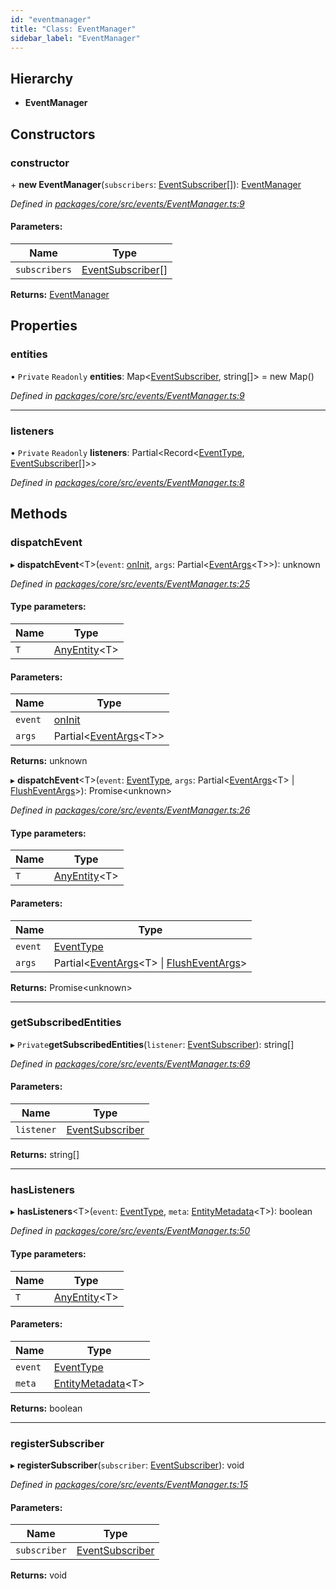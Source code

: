 ```yaml
---
id: "eventmanager"
title: "Class: EventManager"
sidebar_label: "EventManager"
---
```


## Hierarchy

* **EventManager**

## Constructors

### constructor

\+ **new EventManager**(`subscribers`: [EventSubscriber](../interfaces/eventsubscriber.md)[]): [EventManager](eventmanager.md)

*Defined in [packages/core/src/events/EventManager.ts:9](https://github.com/mikro-orm/mikro-orm/blob/18b580bb42/packages/core/src/events/EventManager.ts#L9)*

#### Parameters:

Name | Type |
------ | ------ |
`subscribers` | [EventSubscriber](../interfaces/eventsubscriber.md)[] |

**Returns:** [EventManager](eventmanager.md)

## Properties

### entities

• `Private` `Readonly` **entities**: Map&#60;[EventSubscriber](../interfaces/eventsubscriber.md), string[]> = new Map()

*Defined in [packages/core/src/events/EventManager.ts:9](https://github.com/mikro-orm/mikro-orm/blob/18b580bb42/packages/core/src/events/EventManager.ts#L9)*

___

### listeners

• `Private` `Readonly` **listeners**: Partial&#60;Record&#60;[EventType](../enums/eventtype.md), [EventSubscriber](../interfaces/eventsubscriber.md)[]>>

*Defined in [packages/core/src/events/EventManager.ts:8](https://github.com/mikro-orm/mikro-orm/blob/18b580bb42/packages/core/src/events/EventManager.ts#L8)*

## Methods

### dispatchEvent

▸ **dispatchEvent**&#60;T>(`event`: [onInit](../enums/eventtype.md#oninit), `args`: Partial&#60;[EventArgs](../interfaces/eventargs.md)&#60;T>>): unknown

*Defined in [packages/core/src/events/EventManager.ts:25](https://github.com/mikro-orm/mikro-orm/blob/18b580bb42/packages/core/src/events/EventManager.ts#L25)*

#### Type parameters:

Name | Type |
------ | ------ |
`T` | [AnyEntity](../index.md#anyentity)&#60;T> |

#### Parameters:

Name | Type |
------ | ------ |
`event` | [onInit](../enums/eventtype.md#oninit) |
`args` | Partial&#60;[EventArgs](../interfaces/eventargs.md)&#60;T>> |

**Returns:** unknown

▸ **dispatchEvent**&#60;T>(`event`: [EventType](../enums/eventtype.md), `args`: Partial&#60;[EventArgs](../interfaces/eventargs.md)&#60;T> \| [FlushEventArgs](../interfaces/flusheventargs.md)>): Promise&#60;unknown>

*Defined in [packages/core/src/events/EventManager.ts:26](https://github.com/mikro-orm/mikro-orm/blob/18b580bb42/packages/core/src/events/EventManager.ts#L26)*

#### Type parameters:

Name | Type |
------ | ------ |
`T` | [AnyEntity](../index.md#anyentity)&#60;T> |

#### Parameters:

Name | Type |
------ | ------ |
`event` | [EventType](../enums/eventtype.md) |
`args` | Partial&#60;[EventArgs](../interfaces/eventargs.md)&#60;T> \| [FlushEventArgs](../interfaces/flusheventargs.md)> |

**Returns:** Promise&#60;unknown>

___

### getSubscribedEntities

▸ `Private`**getSubscribedEntities**(`listener`: [EventSubscriber](../interfaces/eventsubscriber.md)): string[]

*Defined in [packages/core/src/events/EventManager.ts:69](https://github.com/mikro-orm/mikro-orm/blob/18b580bb42/packages/core/src/events/EventManager.ts#L69)*

#### Parameters:

Name | Type |
------ | ------ |
`listener` | [EventSubscriber](../interfaces/eventsubscriber.md) |

**Returns:** string[]

___

### hasListeners

▸ **hasListeners**&#60;T>(`event`: [EventType](../enums/eventtype.md), `meta`: [EntityMetadata](entitymetadata.md)&#60;T>): boolean

*Defined in [packages/core/src/events/EventManager.ts:50](https://github.com/mikro-orm/mikro-orm/blob/18b580bb42/packages/core/src/events/EventManager.ts#L50)*

#### Type parameters:

Name | Type |
------ | ------ |
`T` | [AnyEntity](../index.md#anyentity)&#60;T> |

#### Parameters:

Name | Type |
------ | ------ |
`event` | [EventType](../enums/eventtype.md) |
`meta` | [EntityMetadata](entitymetadata.md)&#60;T> |

**Returns:** boolean

___

### registerSubscriber

▸ **registerSubscriber**(`subscriber`: [EventSubscriber](../interfaces/eventsubscriber.md)): void

*Defined in [packages/core/src/events/EventManager.ts:15](https://github.com/mikro-orm/mikro-orm/blob/18b580bb42/packages/core/src/events/EventManager.ts#L15)*

#### Parameters:

Name | Type |
------ | ------ |
`subscriber` | [EventSubscriber](../interfaces/eventsubscriber.md) |

**Returns:** void
